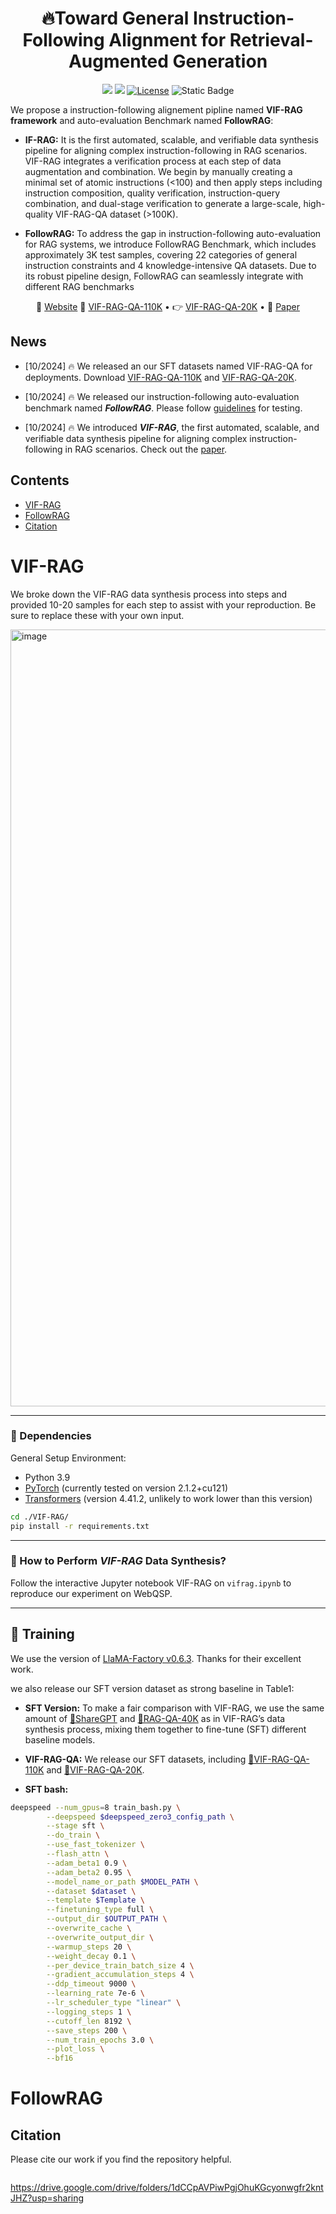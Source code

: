 # <div align="center">🔥Toward General Instruction-Following Alignment for Retrieval-Augmented Generation<div>


<div align="center">
<a href="https://arxiv.org/abs/2405.13576" target="_blank"><img src=https://img.shields.io/badge/arXiv-b5212f.svg?logo=arxiv></a>
<a href="https://huggingface.co/datasets/dongguanting/VIF-RAG-QA" target="_blank"><img src=https://img.shields.io/badge/%F0%9F%A4%97%20HuggingFace%20Datasets-27b3b4.svg></a>
<a href="https://github.com/dongguanting/IF-RAG/blob/main/LICENSE"><img alt="License" src="https://img.shields.io/badge/LICENSE-MIT-green"></a>
<a><img alt="Static Badge" src="https://img.shields.io/badge/made_with-Python-blue"></a>
</div>



We propose a instruction-following alignement pipline named **VIF-RAG framework** and auto-evaluation Benchmark named **FollowRAG**:

- **IF-RAG:** It is the first automated, scalable, and verifiable data synthesis pipeline for aligning complex instruction-following in RAG scenarios. VIF-RAG integrates a verification process at each step of data augmentation and combination. We begin by manually creating a minimal set of atomic instructions (<100) and then apply steps including instruction composition, quality verification, instruction-query combination, and dual-stage verification to generate a large-scale, high-quality VIF-RAG-QA dataset (>100K). 

- **FollowRAG:** To address the gap in instruction-following auto-evaluation for RAG systems, we introduce FollowRAG Benchmark, which includes approximately 3K test samples, covering 22 categories of general instruction constraints and 4 knowledge-intensive QA datasets. Due to its robust pipeline design, FollowRAG can seamlessly integrate with different RAG benchmarks




<p align="center">
🤖️ <a href="https://followrag.github.io/" target="_blank">Website</a> 🤗 <a href="https://huggingface.co/datasets/dongguanting/VIF-RAG-QA-110K" target="_blank">VIF-RAG-QA-110K</a> • 👉 <a href="https://huggingface.co/datasets/dongguanting/VIF-RAG-QA-20K" target="_blank">VIF-RAG-QA-20K</a> • 📖 <a href="https://arxiv.org/pdf/2308.07074.pdf" target="_blank">Paper</a>  <br>
</p>



## News

- [10/2024] 🔥 We released an our SFT datasets named VIF-RAG-QA for deployments. Download [VIF-RAG-QA-110K](https://huggingface.co/datasets/dongguanting/VIF-RAG-QA-110K) and [VIF-RAG-QA-20K](https://huggingface.co/datasets/dongguanting/VIF-RAG-QA-20K). 

- [10/2024] 🔥 We released our instruction-following auto-evaluation benchmark named ***FollowRAG***. Please follow [guidelines](#FollowRAG) for testing.

- [10/2024] 🔥 We introduced ***VIF-RAG***, the first automated, scalable, and verifiable data synthesis pipeline for aligning complex instruction-following in RAG scenarios. Check out the [paper](). 


## Contents

- [VIF-RAG](#VIF-RAG)
- [FollowRAG](#FollowRAG)
- [Citation](#citation)



# VIF-RAG


We broke down the VIF-RAG data synthesis process into steps and provided 10-20 samples for each step to assist with your reproduction. Be sure to replace these with your own input.

<img width="1243" alt="image" src="https://github.com/user-attachments/assets/d38871d3-d29d-425b-a7d5-d8a7081a110d">

---

### :wrench: Dependencies
General Setup Environment:
- Python 3.9
- [PyTorch](http://pytorch.org/) (currently tested on version 2.1.2+cu121)
- [Transformers](http://huggingface.co/transformers/) (version 4.41.2, unlikely to work lower than this version)

```bash
cd ./VIF-RAG/
pip install -r requirements.txt
```
---

### :rocket: How to Perform *VIF-RAG* Data Synthesis?


Follow the interactive Jupyter notebook VIF-RAG on ``vifrag.ipynb`` to reproduce our experiment on WebQSP.

---

## 🎯 Training

We use the version of [LlaMA-Factory v0.6.3](https://github.com/hiyouga/LLaMA-Factory/releases/tag/v0.6.3). Thanks for their excellent work.

we also release our SFT version dataset as strong baseline in Table1:
- **SFT Version:** To make a fair comparison with VIF-RAG, we use the same amount of [🤗ShareGPT](https://huggingface.co/datasets/dongguanting/ShareGPT-12K) and [🤗RAG-QA-40K](https://huggingface.co/datasets/dongguanting/RAG-QA-40K) as in VIF-RAG’s data synthesis process, mixing them together to fine-tune (SFT) different baseline models.

- **VIF-RAG-QA:** We release our SFT datasets, including [🤗VIF-RAG-QA-110K](https://huggingface.co/datasets/dongguanting/VIF-RAG-QA-110K) and [🤗VIF-RAG-QA-20K](https://huggingface.co/datasets/dongguanting/VIF-RAG-QA-20K).


- **SFT bash:**
  
```bash
deepspeed --num_gpus=8 train_bash.py \
        --deepspeed $deepspeed_zero3_config_path \
        --stage sft \
        --do_train \
        --use_fast_tokenizer \
        --flash_attn \
        --adam_beta1 0.9 \
        --adam_beta2 0.95 \
        --model_name_or_path $MODEL_PATH \
        --dataset $dataset \
        --template $Template \
        --finetuning_type full \
        --output_dir $OUTPUT_PATH \
        --overwrite_cache \
        --overwrite_output_dir \
        --warmup_steps 20 \
        --weight_decay 0.1 \
        --per_device_train_batch_size 4 \
        --gradient_accumulation_steps 4 \
        --ddp_timeout 9000 \
        --learning_rate 7e-6 \
        --lr_scheduler_type "linear" \
        --logging_steps 1 \
        --cutoff_len 8192 \
        --save_steps 200 \
        --num_train_epochs 3.0 \
        --plot_loss \
        --bf16 
```



# FollowRAG






## Citation 

Please cite our work if you find the repository helpful.

```

```



https://drive.google.com/drive/folders/1dCCpAVPiwPgjOhuKGcyonwgfr2kntJHZ?usp=sharing
